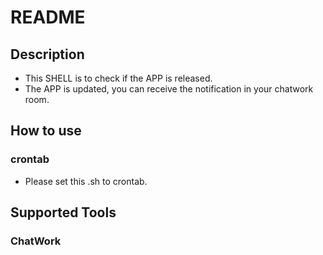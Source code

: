 # README 

## Description
* This SHELL is to check if the APP is released.
* The APP is updated, you can receive the notification in your chatwork room.

## How to use
### crontab
* Please set this .sh to crontab.

## Supported Tools
### ChatWork
